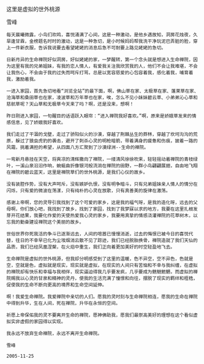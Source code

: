 这里是虚拟的世外桃源

雪峰


    每天晨曦微露，小鸟们欢鸣，喜悦涌满了心间，这是一种激动，是他乡遇故知，洞房花烛夜，久旱逢甘霖，金榜题名时时的激动，这是一种急切，是小时候妈妈帮我洗干净玩泥巴弄脏的脸，穿上一件新衣服，告诉我说要去看望姥姥的消息后急不可耐要上路见姥姥的急切。

    日新月异的生命禅院好似洞房，好似姥姥的家，一梦醒转，第一个念头就是想进入生命禅院，因为这里有我的兄弟姐妹，有我的恋人情人，有爱我关注我欣赏我的人，他们不会让我难堪，不会让我伤心，不会由于我的过失而呵斥打骂，总是以宽容慈爱的心包容着我，感化着我，哺育着我，激励着我。

    一进入家园，首先急切地看“浏览全站”的最下面，啊，佛山草在家、太极草在家、蓬莱草在家、沧海草和桑田草也在家，凌波草和万年草也在家，唉，怎么不见小妹妹碧云草、小弟弟沁心草和慈航草呢？天山草和无极草今天来了吗？啊，还是没来，想啊！

    昨日刚进入家园，一句醒目的话语跃入眼帘：“进入禅院我好喜欢。”啊，原来是娇娥草发来的情感信息，见了娇娥我好喜欢。

    我们走过了干涸的戈壁，走过了骄阳似火的沙漠，穿越了荆棘丛生的莽林，穿越了坎坷沟沟的荒原，躲过了狼虫虎豹的袭击，避开了刺杀心灵的明枪暗箭，带着满身的疲惫和伤痕，披着一路的风霜，挑着满担的希望，从四面八方汇聚到了沙漠绿洲--生命的禅院。

    一弯新月悬挂在天空，将爽凉的清辉撒向了禅院，一缕清风徐徐吹来，轻轻摇动着禅院的青枝绿叶，一溪山泉汩汩作响，蜿蜒曲折像银河般流淌在禅院的田野，一群小鸟翩翩展翅，自由地飞翔在禅院的碧云蓝天，这里是禅院草们的世外桃源，是我们心仪的故乡。

    没有装腔作势，没有大声呵斥，没有嫉妒仇恨，没有明争暗斗，只有兄弟姐妹亲人情人的情分在闪烁，只有爱的微波在荡漾，只有纯朴的心灵在放歌，只有真善美的旋律在激荡。

    感谢上帝啊，您的灵导引我找到了这个可爱的家乡，这是我的福气呀，是我的造化呀，远去的父母啊，你们放心吧，我找到了故乡，找到了家园，找到了我梦寐以求的地方，我要在这里扎根发芽开花结果，我要化作爱的天使热爱我心灵的家乡，我要用真挚的情感浇灌禅院的花草树木，以忘我的勤奋建设禅院这个美丽的故乡。

    世俗世界你死我活的争斗已逐渐远去，人间的喧嚣已慢慢消逝，过去的悔恨已被今日的喜悦代替，往日的不幸早已化为尘埃烟消云散不见了踪迹，我们已经脱胎换骨，禅院造就了我们天仙的品质，我们已经凤凰涅槃，在火焰中重生，我们正向着更加美好的时空轻盈地飞去。

    生命禅院是虚拟的世外桃源，但我却分明感受到了这里的温暖，色不异空，空不异色，色就是空，空就是色，虚拟就是现实，现实就是虚拟，在现实的人间只有苦恼和不幸与我纠缠，在虚拟的禅院却有快乐和幸福与我相伴，现实逼迫得我几乎要发疯，几乎要成为魑魅魍魉，而虚拟的禅院赐我以心灵的甘泉和精神的灵丹，使我的生活充满了憧憬和向往，摆脱了现实的羁绊和桎梏，促使我的生命不断向更高的境界和生命空间延伸。

    啊！我爱生命禅院。我爱禅院中亲切的人们。愿我的灵时刻与生命禅院相连，愿我的生命在禅院中得到升华，生在人间，死在禅院，升华在永恒的空间。

    祈愿上帝保佑我的灵不要离开生命的禅院，愿神佛助我，愿我们最崇高美好的理想在这个看似虚拟实非虚假的家园得以实现。

    我永远不放弃生命禅院，永远不离开生命禅院。

    雪峰

    2005-11-25



